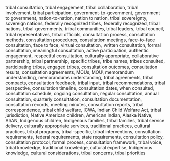 tribal consultation, tribal engagement, tribal collaboration, tribal involvement, tribal participation, government-to-government, government to government, nation-to-nation, nation to nation, tribal sovereignty, sovereign nations, federally recognized tribes, federally recognized, tribal nations, tribal governments, tribal communities, tribal leaders, tribal council, tribal representatives, tribal officials, consultation process, consultation methods, consultation procedures, consultation meetings, face-to-face consultation, face to face, virtual consultation, written consultation, formal consultation, meaningful consultation, active participation, authentic engagement, respectful consultation, culturally appropriate, collaborative partnership, tribal partnership, specific tribes, tribe names, tribes consulted, participating tribes, engaged tribes, consultation outcomes, consultation results, consultation agreements, MOUs, MOU, memorandum understanding, memorandums understanding, tribal agreements, tribal compacts, consultation feedback, tribal input, tribal recommendations, tribal perspective, consultation timeline, consultation dates, when consulted, consultation schedule, ongoing consultation, regular consultation, annual consultation, quarterly consultation, consultation documentation, consultation records, meeting minutes, consultation reports, tribal correspondence, tribal child welfare, ICWA, Indian Child Welfare Act, tribal jurisdiction, Native American children, American Indian, Alaska Native, AI/AN, Indigenous children, Indigenous families, tribal families, tribal service delivery, culturally appropriate services, traditional practices, cultural practices, tribal programs, tribal-specific, tribal interventions, consultation requirements, federal requirements, state requirements, consultation policy, consultation protocol, formal process, consultation framework, tribal voice, tribal knowledge, traditional knowledge, cultural expertise, Indigenous knowledge, cultural considerations, tribal concerns, tribal priorities